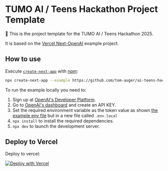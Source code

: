 # TUMO AI / Teens Hackathon Project Template

🤖 This is the project template for the TUMO AI / Teens Hackathon 2025. 

It is based on the [Vercel Next-OpenAI](https://github.com/vercel/ai/tree/main/examples/next-openai) example project.

## How to use

Execute [`create-next-app`](https://github.com/vercel/next.js/tree/canary/packages/create-next-app) with [npm](https://docs.npmjs.com/cli/init):

```bash
npx create-next-app --example https://github.com/tom-auger/ai-teens-hackathon/tree/main/ ai-teens-hackathon
```

To run the example locally you need to:

1. Sign up at [OpenAI's Developer Platform](https://platform.openai.com/signup).
2. Go to [OpenAI's dashboard](https://platform.openai.com/account/api-keys) and create an API KEY.
3. Set the required environment variable as the token value as shown [the example env file](./.env.local.example) but in a new file called `.env.local`
4. `npx install` to install the required dependencies.
5. `npx dev` to launch the development server.

## Deploy to Vercel

Deploy to vercel:

[![Deploy with Vercel](https://vercel.com/button)](https://vercel.com/new/clone?repository-url=https%3A%2F%2Fgithub.com%2Fvercel%2Fai%2Ftree%2Fmain%2Fexamples%2Fnext-openai&env=OPENAI_API_KEY&project-name=tumo-ai-teens-hackathon&repository-name=tumo-ai-teens-hackathon)